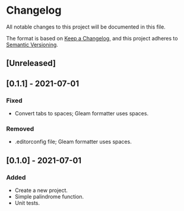 # Changelog

All notable changes to this project will be documented in this file.

The format is based on [Keep a Changelog](https://keepachangelog.com/en/1.1.0/),
and this project adheres to [Semantic Versioning](https://semver.org/spec/v2.0.0.html).

## [Unreleased]

## [0.1.1] - 2021-07-01

### Fixed

- Convert tabs to spaces; Gleam formatter uses spaces.

### Removed

- .editorconfig file; Gleam formatter uses spaces.

## [0.1.0] - 2021-07-01

### Added

- Create a new project.
- Simple palindrome function.
- Unit tests.
